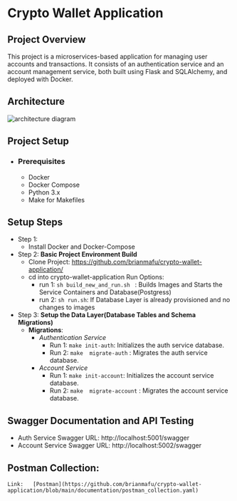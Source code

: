 # Crypto Wallet Application
## Project Overview
 This project is a microservices-based application for managing user accounts and transactions. It consists of an authentication service and an account management service, both built using Flask and SQLAlchemy, and deployed with Docker.
## Architecture
![architecture diagram](https://github.com/user-attachments/assets/7c5ffa17-80c4-43ff-9866-3fe7148fb2e0)

## Project Setup
- ### Prerequisites
  - Docker
  - Docker Compose
  - Python 3.x
  - Make for Makefiles
## Setup Steps
 - Step 1:
   - Install Docker and Docker-Compose
 - Step 2: **Basic Project Environment Build**
   - Clone Project: https://github.com/brianmafu/crypto-wallet-application/
   - cd into crypto-wallet-application
   Run Options:
     - run 1: `sh build_new_and_run.sh ` : Builds Images and Starts the Service Containers and Database(Postgress)
     - run 2: `sh run.sh`: If Database Layer is already provisioned and no changes to images
  - Step 3: **Setup the Data Layer(Database Tables and Schema Migrations)**
    - **Migrations**:
      - *Authentication Service*
          - Run 1: `make init-auth`: Initializes the auth service database.
          - Run 2:  `make  migrate-auth` : Migrates the auth service database.
      - *Account Service*
          - Run 1: `make init-account`: Initializes the account service database.
          - Run 2:  `make  migrate-account` : Migrates the account service database.
## Swagger Documentation and API Testing
 - Auth Service Swagger URL: http://localhost:5001/swagger
 - Account Service Swagger URL: http://localhost:5002/swagger
## Postman Collection:
    Link:	[Postman](https://github.com/brianmafu/crypto-wallet-application/blob/main/documentation/postman_collection.yaml)

